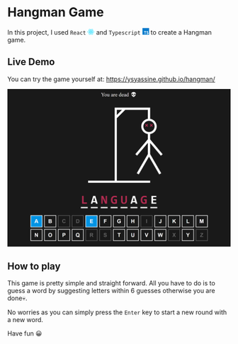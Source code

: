 # Hangman Game

In this project, I used `React` <img src="./public/react.png" alt="react icon" width="15"/> and `Typescript` <img src="./public/typescript.png" alt="typescript icon" width="15"/> to create a Hangman game.

## Live Demo

You can try the game yourself at:
https://ysyassine.github.io/hangman/

![Demo Image](./public/demo.png)

## How to play

This game is pretty simple and straight forward. All you have to do is to guess a word by suggesting letters within 6 guesses otherwise you are done💀.

No worries as you can simply press the `Enter` key to start a new round with a new word.

Have fun 😀
